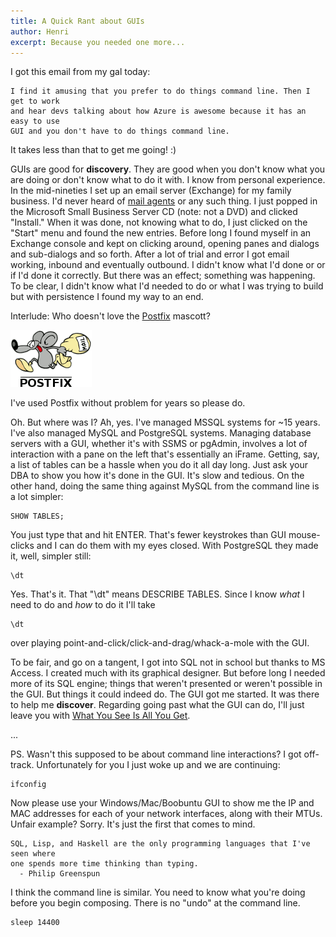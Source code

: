 ```yaml
---
title: A Quick Rant about GUIs
author: Henri
excerpt: Because you needed one more...
---
```


I got this email from my gal today:

    I find it amusing that you prefer to do things command line. Then I get to work
    and hear devs talking about how Azure is awesome because it has an easy to use
    GUI and you don't have to do things command line.

It takes less than that to get me going! :)

GUIs are good for __discovery__. They are good when you don't know what you are
doing or don't know what to do it with. I know from personal experience. In the
mid-nineties I set up an email server (Exchange) for my family business. I'd
never heard of [mail
agents](http://en.wikipedia.org/wiki/E-mail_agent_(infrastructure)) or any such
thing. I just popped in the Microsoft Small Business Server CD (note: not a DVD)
and clicked "Install." When it was done, not knowing what to do, I just clicked
on the "Start" menu and found the new entries. Before long I found myself in an
Exchange console and kept on clicking around, opening panes and dialogs and
sub-dialogs and so forth. After a lot of trial and error I got email working,
inbound and eventually outbound. I didn't know what I'd done or or if I'd done
it correctly. But there was an effect; something was happening.  To be clear, I
didn't know what I'd needed to do or what I was trying to build but with
persistence I found my way to an end.

Interlude: Who doesn't love the [Postfix](http://www.postfix.org/) mascott?

![](/images/postfix-logo.gif)

I've used Postfix without problem for years so please do.

Oh. But where was I?
Ah, yes. I've managed MSSQL systems for ~15 years. I've also managed
MySQL and PostgreSQL systems.  Managing database servers with a GUI, whether
it's with SSMS or pgAdmin, involves a lot of interaction with a pane on the left
that's essentially an iFrame. Getting, say, a list of tables can be a hassle
when you do it all day long. Just ask your DBA to show you how it's done in the
GUI. It's slow and tedious. On the other hand, doing the same thing against
MySQL from the command line is a lot simpler:

    SHOW TABLES;

You just type that and hit ENTER. That's fewer keystrokes than GUI mouse-clicks
and I can do them with my eyes closed. With PostgreSQL they made it, well, simpler
still:

    \dt

Yes. That's it. That "\\dt" means DESCRIBE TABLES.
Since I know _what_ I need to do and _how_ to do it I'll take


    \dt

over playing point-and-click/click-and-drag/whack-a-mole with the GUI.

To be fair, and go on a tangent, I got into SQL not in school but thanks to MS
Access. I created much with its graphical designer. But before long I needed
more of its SQL engine; things that weren't presented or weren't possible in the
GUI. But things it could indeed do. The GUI got me started. It was there to help me
__discover__.  Regarding going past what the GUI can do, I'll just leave you
with [What You See Is All You Get](http://danwin.com/2012/08/wysiayg-all/).

...

PS. Wasn't this supposed to be about command line interactions? I got off-track.
Unfortunately for you I just woke up and we are continuing:

    ifconfig

Now please use your Windows/Mac/Boobuntu GUI to show me the IP and MAC addresses
for each of your network interfaces, along with their MTUs. Unfair example?
Sorry. It's just the first that comes to mind.

    SQL, Lisp, and Haskell are the only programming languages that I've seen where
    one spends more time thinking than typing.
      - Philip Greenspun

I think the command line is similar. You need to know what you're doing before
you begin composing. There is no "undo" at the command line.

    sleep 14400
